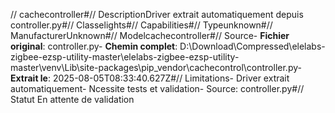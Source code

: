 // cachecontroller#// DescriptionDriver extrait automatiquement depuis controller.py#// Classelights#// Capabilities#// Typeunknown#// ManufacturerUnknown#// Modelcachecontroller#// Source- **Fichier original**: controller.py- **Chemin complet**: D:\Download\Compressed\elelabs-zigbee-ezsp-utility-master\elelabs-zigbee-ezsp-utility-master\venv\Lib\site-packages\pip\_vendor\cachecontrol\controller.py- **Extrait le**: 2025-08-05T08:33:40.627Z#// Limitations- Driver extrait automatiquement- Ncessite tests et validation- Source: controller.py#// Statut En attente de validation